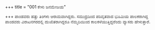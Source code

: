 +++
title = "001 ಕೇಳು ಜನಮೇಜಯ"

+++
ಪಾಂಡವರು ಹತ್ತು ತಿಂಗಳು ಆರಾಮವಾಗಿದ್ದರು. ಸಮುದ್ರದಿಂದ ಪರಿವೃತವಾದ ಭೂಮಿಯ ಪಾಲಕರಾಗಿದ್ದ ಪಾಂಡವರು ವಿರಾಟನಗರದಲ್ಲಿ ದುಃಖಿತರಾಗಿದ್ದರೂ ನೆಮ್ಮದಿಯಿಂದ ಕಾಲಕಳೆಯುತ್ತಿದ್ದರೆಂದು ವ್ಯಾಸರು ಹೇಳುತ್ತಾರೆ.